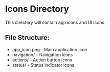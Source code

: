 # Icons Directory

This directory will contain app icons and UI icons.

## File Structure:
- app_icon.png - Main application icon
- navigation/ - Navigation icons
- actions/ - Action button icons
- status/ - Status indicator icons